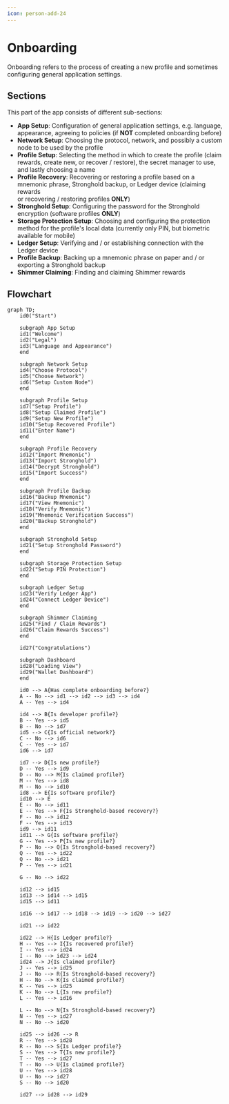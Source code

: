 ```yaml
---
icon: person-add-24
---
```


# Onboarding

Onboarding refers to the process of creating a new profile and sometimes configuring general application settings.

## Sections

This part of the app consists of different sub-sections:

- **App Setup**: Configuration of general application settings, e.g. language, appearance, agreeing to policies (if **NOT** completed onboarding before)
- **Network Setup**: Choosing the protocol, network, and possibly a custom node to be used by the profile
- **Profile Setup**: Selecting the method in which to create the profile (claim rewards, create new, or recover / restore),
  the secret manager to use, and lastly choosing a name
- **Profile Recovery**: Recovering or restoring a profile based on a mnemonic phrase, Stronghold backup, or Ledger device (claiming rewards  
  or recovering / restoring profiles **ONLY**)
- **Stronghold Setup**: Configuring the password for the Stronghold encryption (software profiles **ONLY**)
- **Storage Protection Setup**: Choosing and configuring the protection method for the profile's local data (currently only PIN, but biometric available for mobile)
- **Ledger Setup**: Verifying and / or establishing connection with the Ledger device
- **Profile Backup**: Backing up a mnemonic phrase on paper and / or exporting a Stronghold backup
- **Shimmer Claiming**: Finding and claiming Shimmer rewards

## Flowchart

```mermaid
graph TD;
    id0("Start")

    subgraph App Setup
    id1("Welcome")
    id2("Legal")
    id3("Language and Appearance")
    end
    
    subgraph Network Setup
    id4("Choose Protocol")
    id5("Choose Network")
    id6("Setup Custom Node")
    end
    
    subgraph Profile Setup
    id7("Setup Profile")
    id8("Setup Claimed Profile")
    id9("Setup New Profile")
    id10("Setup Recovered Profile")
    id11("Enter Name")
    end
    
    subgraph Profile Recovery
    id12("Import Mnemonic")
    id13("Import Stronghold")
    id14("Decrypt Stronghold")
    id15("Import Success")
    end
    
    subgraph Profile Backup
    id16("Backup Mnemonic")
    id17("View Mnemonic")
    id18("Verify Mnemonic")
    id19("Mnemonic Verification Success")
    id20("Backup Stronghold")
    end
    
    subgraph Stronghold Setup
    id21("Setup Stronghold Password")
    end
    
    subgraph Storage Protection Setup
    id22("Setup PIN Protection")
    end
    
    subgraph Ledger Setup
    id23("Verify Ledger App")
    id24("Connect Ledger Device")
    end
    
    subgraph Shimmer Claiming
    id25("Find / Claim Rewards")
    id26("Claim Rewards Success")
    end
    
    id27("Congratulations")
    
    subgraph Dashboard
    id28("Loading View")
    id29("Wallet Dashboard")
    end
    
    id0 --> A{Has complete onboarding before?}
    A -- No --> id1 --> id2 --> id3 --> id4
    A -- Yes --> id4
        
    id4 --> B{Is developer profile?}
    B -- Yes --> id5
    B -- No --> id7
    id5 --> C{Is official network?}
    C -- No --> id6
    C -- Yes --> id7
    id6 --> id7
    
    id7 --> D{Is new profile?}
    D -- Yes --> id9
    D -- No --> M{Is claimed profile?}
    M -- Yes --> id8
    M -- No --> id10
    id8 --> E{Is software profile?}
    id10 --> E
    E -- No --> id11
    E -- Yes --> F{Is Stronghold-based recovery?}
    F -- No --> id12
    F -- Yes --> id13
    id9 --> id11
    id11 --> G{Is software profile?}
    G -- Yes --> P{Is new profile?}
    P -- No --> Q{Is Stronghold-based recovery?}
    Q -- Yes --> id22
    Q -- No --> id21
    P -- Yes --> id21
    
    G -- No --> id22
    
    id12 --> id15
    id13 --> id14 --> id15
    id15 --> id11
    
    id16 --> id17 --> id18 --> id19 --> id20 --> id27
    
    id21 --> id22
    
    id22 --> H{Is Ledger profile?}
    H -- Yes --> I{Is recovered profile?}
    I -- Yes --> id24
    I -- No --> id23 --> id24
    id24 --> J{Is claimed profile?}
    J -- Yes --> id25
    J -- No --> R{Is Stronghold-based recovery?}
    H -- No --> K{Is claimed profile?}
    K -- Yes --> id25
    K -- No --> L{Is new profile?}
    L -- Yes --> id16
    
    L -- No --> N{Is Stronghold-based recovery?}
    N -- Yes --> id27
    N -- No --> id20
    
    id25 --> id26 --> R
    R -- Yes --> id28
    R -- No --> S{Is Ledger profile?}
    S -- Yes --> T{Is new profile?}
    T -- Yes --> id27
    T -- No --> U{Is claimed profile?}
    U -- Yes --> id28
    U -- No --> id27
    S -- No --> id20
    
    id27 --> id28 --> id29
```
